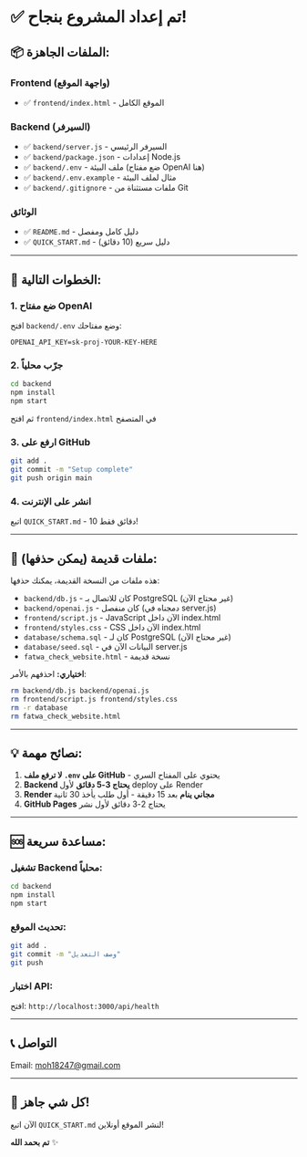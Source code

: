 # ✅ تم إعداد المشروع بنجاح!

## 📦 الملفات الجاهزة:

### Frontend (واجهة الموقع)
- ✅ `frontend/index.html` - الموقع الكامل

### Backend (السيرفر)
- ✅ `backend/server.js` - السيرفر الرئيسي
- ✅ `backend/package.json` - إعدادات Node.js  
- ✅ `backend/.env` - ملف البيئة (ضع مفتاح OpenAI هنا)
- ✅ `backend/.env.example` - مثال لملف البيئة
- ✅ `backend/.gitignore` - ملفات مستثناة من Git

### الوثائق
- ✅ `README.md` - دليل كامل ومفصل
- ✅ `QUICK_START.md` - دليل سريع (10 دقائق)

---

## 🚀 الخطوات التالية:

### 1. ضع مفتاح OpenAI

افتح `backend/.env` وضع مفتاحك:

```
OPENAI_API_KEY=sk-proj-YOUR-KEY-HERE
```

### 2. جرّب محلياً

```bash
cd backend
npm install
npm start
```

ثم افتح `frontend/index.html` في المتصفح

### 3. ارفع على GitHub

```bash
git add .
git commit -m "Setup complete"
git push origin main
```

### 4. انشر على الإنترنت

اتبع `QUICK_START.md` - 10 دقائق فقط!

---

## 📂 ملفات قديمة (يمكن حذفها):

هذه ملفات من النسخة القديمة، يمكنك حذفها:

- `backend/db.js` - كان للاتصال بـ PostgreSQL (غير محتاج الآن)
- `backend/openai.js` - كان منفصل (دمجناه في server.js)
- `frontend/script.js` - JavaScript الآن داخل index.html
- `frontend/styles.css` - CSS الآن داخل index.html  
- `database/schema.sql` - كان لـ PostgreSQL (غير محتاج الآن)
- `database/seed.sql` - البيانات الآن في server.js
- `fatwa_check_website.html` - نسخة قديمة

**اختياري:** احذفهم بالأمر:

```bash
rm backend/db.js backend/openai.js
rm frontend/script.js frontend/styles.css
rm -r database
rm fatwa_check_website.html
```

---

## 💡 نصائح مهمة:

1. **لا ترفع ملف `.env` على GitHub** - يحتوي على المفتاح السري
2. **Backend يحتاج 3-5 دقائق** لأول deploy على Render
3. **Render مجاني ينام** بعد 15 دقيقة - أول طلب يأخذ 30 ثانية
4. **GitHub Pages** يحتاج 2-3 دقائق لأول نشر

---

## 🆘 مساعدة سريعة:

### تشغيل Backend محلياً:
```bash
cd backend
npm install
npm start
```

### تحديث الموقع:
```bash
git add .
git commit -m "وصف التعديل"
git push
```

### اختبار API:
افتح: `http://localhost:3000/api/health`

---

## 📞 التواصل

Email: moh18247@gmail.com

---

## 🎉 كل شي جاهز!

الآن اتبع `QUICK_START.md` لنشر الموقع أونلاين!

**تم بحمد الله** ✨

